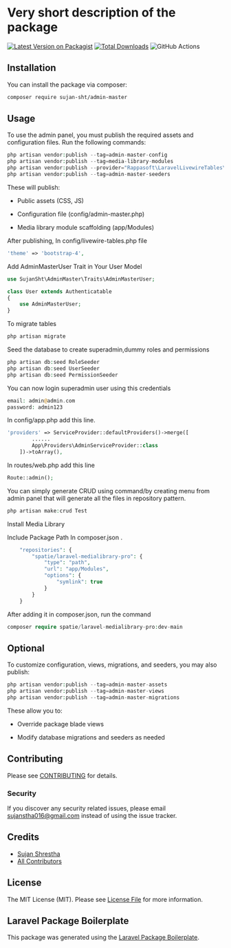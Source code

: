 # Very short description of the package

[![Latest Version on Packagist](https://img.shields.io/packagist/v/sujan-sht/admin-master.svg?style=flat-square)](https://packagist.org/packages/sujan-sht/admin-master)
[![Total Downloads](https://img.shields.io/packagist/dt/sujan-sht/admin-master.svg?style=flat-square)](https://packagist.org/packages/sujan-sht/admin-master)
![GitHub Actions](https://github.com/sujan-sht/admin-master/actions/workflows/main.yml/badge.svg)


## Installation

You can install the package via composer:

```bash
composer require sujan-sht/admin-master
```

## Usage
To use the admin panel, you must publish the required assets and configuration files. Run the following commands:
```php
php artisan vendor:publish --tag=admin-master-config
php artisan vendor:publish --tag=media-library-modules
php artisan vendor:publish --provider="Rappasoft\LaravelLivewireTables\LaravelLivewireTablesServiceProvider" --tag=livewire-tables-config
php artisan vendor:publish --tag=admin-master-seeders
```
These will publish:

- Public assets (CSS, JS)

- Configuration file (config/admin-master.php)

- Media library module scaffolding (app/Modules)


After publishing, In config/livewire-tables.php file
```php
'theme' => 'bootstrap-4',
```
Add AdminMasterUser Trait in Your User Model
```php
use SujanSht\AdminMaster\Traits\AdminMasterUser;

class User extends Authenticatable
{
    use AdminMasterUser;
}
```
To migrate tables
```php
php artisan migrate
```

Seed the database to create superadmin,dummy roles and permissions 
```php
php artisan db:seed RoleSeeder
php artisan db:seed UserSeeder
php artisan db:seed PermissionSeeder

```
You can now login superadmin user using this credentials
```php
email: admin@admin.com
password: admin123
```
In config/app.php add this line.
```php
'providers' => ServiceProvider::defaultProviders()->merge([
        ......
        App\Providers\AdminServiceProvider::class
    ])->toArray(),
```
In routes/web.php add this line
```php
Route::admin();
```
You can simply generate CRUD using command/by creating menu from admin panel that will generate all the files in repository pattern.
```php
php artisan make:crud Test
```

Install Media Library

Include Package Path In composer.json .
```php
    "repositories": {
        "spatie/laravel-medialibrary-pro": {
            "type": "path",
            "url": "app/Modules",
            "options": {
                "symlink": true
            }
        }
    }
```
After adding it in composer.json, run the command
```php
composer require spatie/laravel-medialibrary-pro:dev-main
```
## Optional
To customize configuration, views, migrations, and seeders, you may also publish:
```php
php artisan vendor:publish --tag=admin-master-assets
php artisan vendor:publish --tag=admin-master-views
php artisan vendor:publish --tag=admin-master-migrations

```
These allow you to:

- Override package blade views

- Modify database migrations and seeders as needed

<!-- 
### Changelog

Please see [CHANGELOG](CHANGELOG.md) for more information what has changed recently. -->

## Contributing

Please see [CONTRIBUTING](CONTRIBUTING.md) for details.

### Security

If you discover any security related issues, please email sujanstha016@gmail.com instead of using the issue tracker.

## Credits

-   [Sujan Shrestha](https://github.com/sujan-sht)
-   [All Contributors](../../contributors)

## License

The MIT License (MIT). Please see [License File](LICENSE.md) for more information.

## Laravel Package Boilerplate

This package was generated using the [Laravel Package Boilerplate](https://laravelpackageboilerplate.com).
